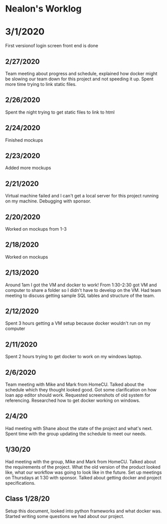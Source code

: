 # Nealon's Worklog

# 3/1/2020
First versionof login screen front end is done

## 2/27/2020
Team meeting about progress and schedule, explained how docker might be slowing our team down for this project and not speeding it up. Spent more time trying to link static files.

## 2/26/2020
Spent the night trying to get static files to link to html

## 2/24/2020
Finished mockups

## 2/23/2020
Added more mockups

## 2/21/2020
Virtual machine failed and I can't get a local server for this project running on my machine. Debugging with sponsor.

## 2/20/2020
Worked on mockups from 1-3

## 2/18/2020
Worked on mockups

## 2/13/2020
Around 1am I got the VM and docker to work!
From 1:30-2:30 got VM and computer to share a folder so I didn't have to develop on the VM.
Had team meeting to discuss getting sample SQL tables and structure of the team.

## 2/12/2020
Spent 3 hours getting a VM setup because docker wouldn't run on my computer

## 2/11/2020
Spent 2 hours trying to get docker to work on my windows laptop.

## 2/6/2020
Team meeting with Mike and Mark from HomeCU. Talked about the schedule which they thought looked good. Got some clarification on how loan app editor should work. Requested screenshots of old system for referencing. Researched how to get docker working on windows.

## 2/4/20
Had meeting with Shane about the state of the project and what's next. Spent time with the group updating the schedule to meet our needs.

## 1/30/20
Had meeting with the group, Mike and Mark from HomeCU. Talked about the requirements of the project. What the old version of the product looked like, what our workflow was going to look like in the future. Set up meetings on Thursdays at 1:30 with sponsor. Talked about getting docker and project specifications. 

## Class 1/28/20
Setup this document, looked into python frameworks and what docker was. Started writing some questions we had about our project.